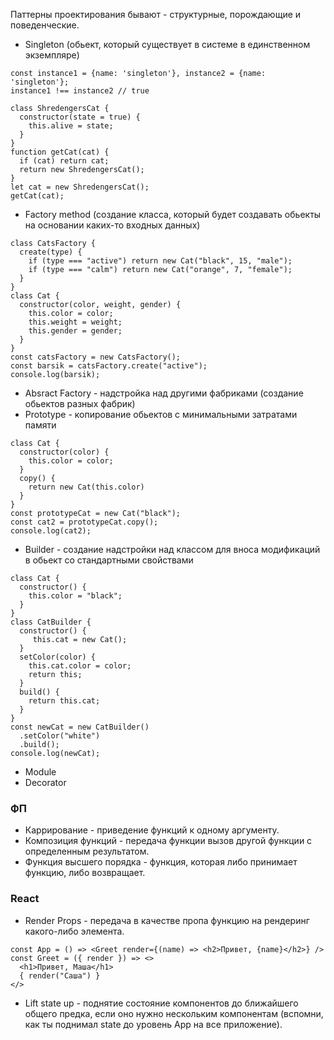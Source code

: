 Паттерны проектирования бывают - структурные, порождающие и поведенческие.

* Singleton (обьект, который существует в системе в единственном экземпляре)
```
const instance1 = {name: 'singleton'}, instance2 = {name: 'singleton'};
instance1 !== instance2 // true

class ShredengersCat {
  constructor(state = true) {
    this.alive = state;
  }
}
function getCat(cat) {
  if (cat) return cat;
  return new ShredengersCat();
}
let cat = new ShredengersCat();
getCat(cat);
```
* Factory method (создание класса, который будет создавать обьекты на основании каких-то входных данных)
```
class CatsFactory {
  create(type) {
    if (type === "active") return new Cat("black", 15, "male");
    if (type === "calm") return new Cat("orange", 7, "female");
  }
}
class Cat {
  constructor(color, weight, gender) {
    this.color = color;
    this.weight = weight;
    this.gender = gender;
  }
}
const catsFactory = new CatsFactory();
const barsik = catsFactory.create("active");
console.log(barsik);
```
* Absract Factory - надстройка над другими фабриками (создание обьектов разных фабрик)
* Prototype - копирование обьектов с минимальными затратами памяти
```
class Cat {
  constructor(color) {
    this.color = color;
  }
  copy() {
    return new Cat(this.color)
  }
}
const prototypeCat = new Cat("black");
const cat2 = prototypeCat.copy();
console.log(cat2);
```
* Builder - создание надстройки над классом для вноса модификаций в обьект со стандартными свойствами
```
class Cat {
  constructor() {
    this.color = "black";
  }
}
class CatBuilder {
  constructor() {
     this.cat = new Cat();  
  }
  setColor(color) {
    this.cat.color = color;
    return this;
  }
  build() {
    return this.cat;
  }
}
const newCat = new CatBuilder()
  .setColor("white")
  .build();
console.log(newCat);
```
* Module
* Decorator

### ФП

* Каррирование - приведение функций к одному аргументу.
* Композиция функций - передача функции вызов другой функции с определенным результатом.
* Функция высшего порядка - функция, которая либо принимает функцию, либо возвращает.

### React 

* Render Props - передача в качестве пропа функцию на рендеринг какого-либо элемента.
```
const App = () => <Greet render={(name) => <h2>Привет, {name}</h2>} />
const Greet = ({ render }) => <>
  <h1>Привет, Маша</h1>
  { render("Саша") }
</>
```
* Lift state up - поднятие состояние компонентов до ближайшего общего предка, если оно нужно нескольким компонентам (вспомни, как ты поднимал state до уровень App на все приложение).
